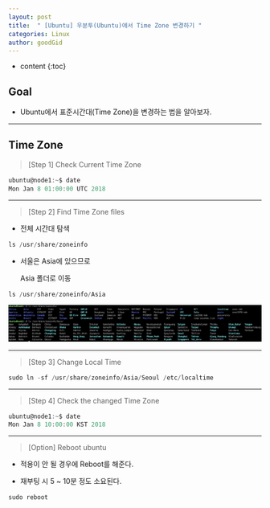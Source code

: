 ```yaml
---
layout: post
title:  " [Ubuntu] 우분투(Ubuntu)에서 Time Zone 변경하기 "
categories: Linux
author: goodGid
---
```

* content
{:toc}

## Goal

* Ubuntu에서 표준시간대(Time Zone)을 변경하는 법을 알아보자.




---

## Time Zone

> [Step 1] Check Current Time Zone

``` js
ubuntu@node1:~$ date
Mon Jan 8 01:00:00 UTC 2018
```

---

> [Step 2] Find Time Zone files

* 전체 시간대 탐색

``` js
ls /usr/share/zoneinfo
```

* 서울은 Asia에 있으므로 

  Asia 폴더로 이동

``` js
ls /usr/share/zoneinfo/Asia
```

![](/assets/img/linux/Ubuntu-Change-Local-Time_1.png)

---


> [Step 3] Change Local Time

``` js
sudo ln -sf /usr/share/zoneinfo/Asia/Seoul /etc/localtime
```

---

> [Step 4] Check the changed Time Zone

``` js
ubuntu@node1:~$ date
Mon Jan 8 10:00:00 KST 2018
```


---


> [Option] Reboot ubuntu

* 적용이 안 될 경우에 Reboot를 해준다.

* 재부팅 시 5 ~ 10분 정도 소요된다.

``` js
sudo reboot
```


